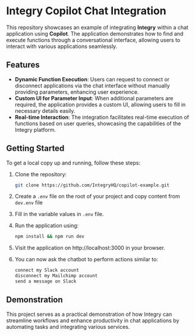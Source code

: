 # Integry Copilot Chat Integration

This repository showcases an example of integrating **Integry** within a chat application using **Copilot**. The application demonstrates how to find and execute functions through a conversational interface, allowing users to interact with various applications seamlessly.

## Features

- **Dynamic Function Execution**: Users can request to connect or disconnect applications via the chat interface without manually providing parameters, enhancing user experience.
- **Custom UI for Parameter Input**: When additional parameters are required, the application provides a custom UI, allowing users to fill in necessary details easily.
- **Real-time Interaction**: The integration facilitates real-time execution of functions based on user queries, showcasing the capabilities of the Integry platform.

## Getting Started

To get a local copy up and running, follow these steps:

1. Clone the repository:

   ```bash
   git clone https://github.com/IntegryHQ/copilot-example.git
   ```

2. Create a `.env` file on the root of your project and copy content from `dev.env` file
3. Fill in the variable values in `.env` file.
4. Run the application using:

   ```bash
   npm install && npm run dev
   ```

5. Visit the application on http://localhost:3000 in your browser.
6. You can now ask the chatbot to perform actions similar to:

   ```bash
   connect my Slack account
   disconnect my Mailchimp account
   send a message on Slack
   ```

## Demonstration

This project serves as a practical demonstration of how Integry can streamline workflows and enhance productivity in chat applications by automating tasks and integrating various services.
